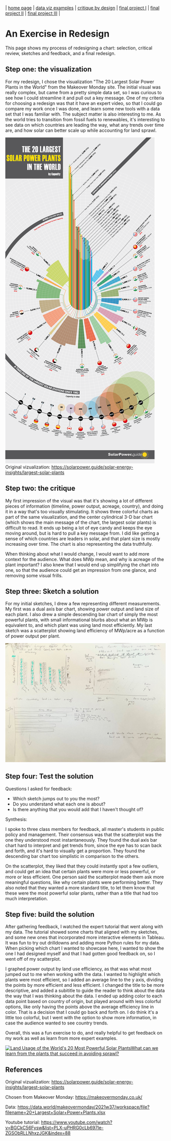 | [home page](https://cmustudent.github.io/tswd-portfolio-templates/) | [data viz examples](dataviz-examples) | [critique by design](critique-by-design) | [final project I](final-project-part-one) | [final project II](final-project-part-two) | [final project III](final-project-part-three) |

# An Exercise in Redesign


This page shows my process of redesigning a chart: selection, critical review, sketches and feedback, and a final redesign.


## Step one: the visualization


For my redesign, I chose the visualization "The 20 Largest Solar Power Plants in the World" from the Makeover Monday site. The initial visual was really complex, but came from a pretty simple data set, so I was curious to see how I could streamline it and pull out a key message. One of my criteria for choosing a redesign was that it have an expert video, so that I could go compare my work once I was done, and learn some new tools with a data set that I was familiar with. The subject matter is also interesting to me. As the world tries to transition from fossil fuels to renewables, it's interesting to see data on which countries are leading the way, what any trends over time are, and how solar can better scale up while accounting for land sprawl. 


![Largest Solar Plants](largest-solar-plants.png)
Original vizualization: https://solarpower.guide/solar-energy-insights/largest-solar-plants

## Step two: the critique

My first impression of the visual was that it's showing a lot of different pieces of information (timeline, power output, acreage, country), and doing it in a way that's too visually stimulating. It shows three colorful charts as part of the same visualization, and the center cylindrical 3-D bar chart (which shows the main message of the chart, the largest solar plants) is difficult to read. It ends up being a lot of eye candy and keeps the eye moving around, but is hard to pull a key message from. I did like getting a sense of which countries are leaders in solar, and that plant size is mostly increasing over time. The chart is also representing the data truthfully. 

When thinking about what I would change, I would want to add more context for the audience. What does MWp mean, and why is acreage of the plant important? I also knew that I would end up simplifying the chart into one, so that the audience could get an impression from one glance, and removing some visual frills. 


## Step three: Sketch a solution


For my initial sketches, I drew a few representing different measurements. My first was a dual axis bar chart, showing power output and land size of each plant. I also drew a simple descending bar chart of simply the most powerful plants, with small informational blurbs about what an MWp is equivalent to, and which plant was using land most efficiently. My last sketch was a scatterplot showing land efficiency of MWp/acre as a function of power output per plant.


![Redesign Sketches](redesign_sketches.jpg)


## Step four: Test the solution


Questions I asked for feedback:

- Which sketch jumps out to you the most?
- Do you understand what each one is about?
- Is there anything that you would add that I haven't thought of?

Synthesis: 

I spoke to three class members for feedback, all master's students in public policy and management. Their consensus was that the scatterplot was the one they understood most instantaneously. They found the dual axis bar chart hard to interpret and get trends from, since the eye has to scan back and forth, and it's hard to visually get a proportion. They found the descending bar chart too simplistic in comparison to the others. 

On the scatterplot, they liked that they could instantly spot a few outliers, and could get an idea that certain plants were more or less powerful, or more or less efficient. One person said the scatterplot made them ask more meaningful questions, like why certain plants were performing better. They also noted that they wanted a more standard title, to let them know that these were the most powerful solar plants, rather than a title that had too much interpretation.


## Step five: build the solution


After gathering feedback, I watched the expert tutorial that went along with my data. The tutorial showed some charts that aligned with my sketches, and some new ones that incorporated more interactive elements in Tableau. It was fun to try out drilldowns and adding more Python rules for my data. When picking which chart I wanted to showcase here, I wanted to show the one I had designed myself and that I had gotten good feedback on, so I went off of my scatterplot.

I graphed power output by land use efficiency, as that was what most jumped out to me when working with the data. I wanted to highlight which plants were most efficient, so I added an average line to the y axis, dividing the points by more efficient and less efficient. I changed the title to be more descriptive, and added a subititle to guide the reader to think about the data the way that I was thinking about the data. I ended up adding color to each data point based on country of origin, but played around with less colorful options, like only having the points above the average efficiency line in color. That is a decision that I could go back and forth on. I do think it's a little too colorful, but I went with the option to show more information, in case the audience wanted to see country trends.

Overall, this was a fun exercise to do, and really helpful to get feedback on my work as well as learn from more expert examples. 

<div class='tableauPlaceholder' id='viz1758242024949' style='position: relative'><noscript><a href='#'><img alt='Land Usage of the World&#39;s 20 Most Powerful Solar PlantsWhat can we learn from the plants that succeed in avoiding sprawl? ' src='https:&#47;&#47;public.tableau.com&#47;static&#47;images&#47;6F&#47;6FMQ3PRGQ&#47;1_rss.png' style='border: none' /></a></noscript><object class='tableauViz'  style='display:none;'><param name='host_url' value='https%3A%2F%2Fpublic.tableau.com%2F' /> <param name='embed_code_version' value='3' /> <param name='path' value='shared&#47;6FMQ3PRGQ' /> <param name='toolbar' value='yes' /><param name='static_image' value='https:&#47;&#47;public.tableau.com&#47;static&#47;images&#47;6F&#47;6FMQ3PRGQ&#47;1.png' /> <param name='animate_transition' value='yes' /><param name='display_static_image' value='yes' /><param name='display_spinner' value='yes' /><param name='display_overlay' value='yes' /><param name='display_count' value='yes' /><param name='language' value='en-US' /><param name='filter' value='publish=yes' /></object></div>     
<script type='text/javascript'>                    
  var divElement = document.getElementById('viz1758242024949');                    
  var vizElement = divElement.getElementsByTagName('object')[0];                    
  vizElement.style.width='100%';vizElement.style.height=(divElement.offsetWidth*0.75)+'px';                    
  var scriptElement = document.createElement('script');                    
  scriptElement.src = 'https://public.tableau.com/javascripts/api/viz_v1.js';                    
  vizElement.parentNode.insertBefore(scriptElement, vizElement);                
</script>


## References

Original vizualization: https://solarpower.guide/solar-energy-insights/largest-solar-plants

Chosen from Makeover Monday: https://makeovermonday.co.uk/

Data: https://data.world/makeovermonday/2021w37/workspace/file?filename=20+Largest+Solar+Power+Plants.xlsx

Youtube tutorial: https://www.youtube.com/watch?v=BGCkC56Fysw&list=PLX-uPHRG0cLb697Ie-ZGSObRLLNhxzJGK&index=88

